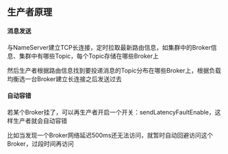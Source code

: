 ## 生产者原理

#### 消息发送

与NameServer建立TCP长连接，定时拉取最新路由信息，如集群中的Broker信息、集群中有哪些Topic，每个Topic存储在哪些Broker上

然后生产者根据路由信息找到要投递消息的Topic分布在哪些Broker上，根据负载均衡选一台Broker建立长连接之后发送过去

#### 自动容错

若某个Broker挂了，可以再生产者开启一个开关：sendLatencyFaultEnable，这样生产者就会自动容错

比如当发现一个Broker网络延迟500ms还无法访问，就暂时自动回避访问这个Broker，过段时间再访问









